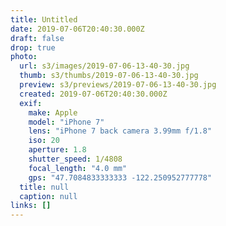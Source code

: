 ```yaml
---
title: Untitled
date: 2019-07-06T20:40:30.000Z
draft: false
drop: true
photo:
  url: s3/images/2019-07-06-13-40-30.jpg
  thumb: s3/thumbs/2019-07-06-13-40-30.jpg
  preview: s3/previews/2019-07-06-13-40-30.jpg
  created: 2019-07-06T20:40:30.000Z
  exif:
    make: Apple
    model: "iPhone 7"
    lens: "iPhone 7 back camera 3.99mm f/1.8"
    iso: 20
    aperture: 1.8
    shutter_speed: 1/4808
    focal_length: "4.0 mm"
    gps: "47.7084833333333 -122.250952777778"
  title: null
  caption: null
links: []
---
```

